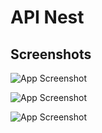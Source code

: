 # API Nest




## Screenshots

![App Screenshot](https://zupimages.net/up/23/17/c9tf.png)

![App Screenshot](https://zupimages.net/up/23/17/w3bo.png)

![App Screenshot](https://zupimages.net/up/23/17/rfen.png)

